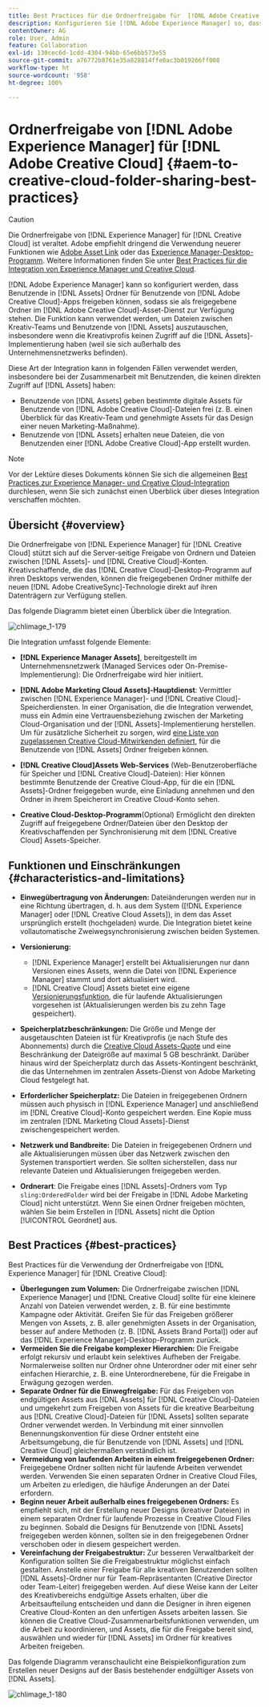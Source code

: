 ```yaml
---
title: Best Practices für die Ordnerfreigabe für  [!DNL Adobe Creative Cloud]
description: Konfigurieren Sie [!DNL Adobe Experience Manager] so, dass Benutzende in [!DNL Experience Manager Assets] Ordner mit Benutzenden von Adobe Creative Cloud austauschen können.
contentOwner: AG
role: User, Admin
feature: Collaboration
exl-id: 130cec6d-1cdd-4304-94bb-65e6bb573e55
source-git-commit: a76772b8761e35a828814ffe0ac3b019266ff008
workflow-type: ht
source-wordcount: '958'
ht-degree: 100%

---
```


# Ordnerfreigabe von [!DNL Adobe Experience Manager] für [!DNL Adobe Creative Cloud] {#aem-to-creative-cloud-folder-sharing-best-practices}

>[!CAUTION]
>
>Die Ordnerfreigabe von [!DNL Experience Manager] für [!DNL Creative Cloud] ist veraltet. Adobe empfiehlt dringend die Verwendung neuerer Funktionen wie [Adobe Asset Link](https://helpx.adobe.com/de/enterprise/admin-guide.html/enterprise/using/adobe-asset-link.ug.html) oder das [Experience Manager-Desktop-Programm](https://experienceleague.adobe.com/docs/experience-manager-desktop-app/using/using.html?lang=de). Weitere Informationen finden Sie unter [Best Practices für die Integration von Experience Manager und Creative Cloud](/help/assets/aem-cc-integration-best-practices.md).

[!DNL Adobe Experience Manager] kann so konfiguriert werden, dass Benutzende in [!DNL Assets] Ordner für Benutzende von [!DNL Adobe Creative Cloud]-Apps freigeben können, sodass sie als freigegebene Ordner im [!DNL Adobe Creative Cloud]-Asset-Dienst zur Verfügung stehen. Die Funktion kann verwendet werden, um Dateien zwischen Kreativ-Teams und Benutzende von [!DNL Assets] auszutauschen, insbesondere wenn die Kreativprofis keinen Zugriff auf die [!DNL Assets]-Implementierung haben (weil sie sich außerhalb des Unternehmensnetzwerks befinden).

Diese Art der Integration kann in folgenden Fällen verwendet werden, insbesondere bei der Zusammenarbeit mit Benutzenden, die keinen direkten Zugriff auf [!DNL Assets] haben:

* Benutzende von [!DNL Assets] geben bestimmte digitale Assets für Benutzende von [!DNL Adobe Creative Cloud]-Dateien frei (z. B. einen Überblick für das Kreativ-Team und genehmigte Assets für das Design einer neuen Marketing-Maßnahme).
* Benutzende von [!DNL Assets] erhalten neue Dateien, die von Benutzenden einer [!DNL Adobe Creative Cloud]-App erstellt wurden.

>[!NOTE]
>
>Vor der Lektüre dieses Dokuments können Sie sich die allgemeinen [Best Practices zur Experience Manager- und Creative Cloud-Integration](/help/assets/aem-cc-integration-best-practices.md) durchlesen, wenn Sie sich zunächst einen Überblick über dieses Integration verschaffen möchten.

## Übersicht {#overview}

Die Ordnerfreigabe von [!DNL Experience Manager] für [!DNL Creative Cloud] stützt sich auf die Server-seitige Freigabe von Ordnern und Dateien zwischen [!DNL Assets]- und [!DNL Creative Cloud]-Konten. Kreativschaffende, die das [!DNL Creative Cloud]-Desktop-Programm auf ihren Desktops verwenden, können die freigegebenen Ordner mithilfe der neuen [!DNL Adobe CreativeSync]-Technologie direkt auf ihren Datenträgern zur Verfügung stellen.

Das folgende Diagramm bietet einen Überblick über die Integration.

![chlimage_1-179](assets/chlimage_1-406.png)

Die Integration umfasst folgende Elemente:

* **[!DNL Experience Manager Assets]**, bereitgestellt im Unternehmensnetzwerk (Managed Services oder On-Premise-Implementierung): Die Ordnerfreigabe wird hier initiiert.
* **[!DNL Adobe Marketing Cloud Assets]-Hauptdienst**: Vermittler zwischen [!DNL Experience Manager]- und [!DNL Creative Cloud]-Speicherdiensten. In einer Organisation, die die Integration verwendet, muss ein Admin eine Vertrauensbeziehung zwischen der Marketing Cloud-Organisation und der [!DNL Assets]-Implementierung herstellen. Um für zusätzliche Sicherheit zu sorgen, wird [eine Liste von zugelassenen Creative Cloud-Mitwirkenden definiert](https://experienceleague.adobe.com/docs/core-services/interface/assets/t-admin-add-cc-user.html?lang=de), für die Benutzende von [!DNL Assets] Ordner freigeben können.

* **[!DNL Creative Cloud]Assets Web-Services** (Web-Benutzeroberfläche für Speicher und [!DNL Creative Cloud]-Dateien): Hier können bestimmte Benutzende der Creative Cloud-App, für die ein [!DNL Assets]-Ordner freigegeben wurde, eine Einladung annehmen und den Ordner in ihrem Speicherort im Creative Cloud-Konto sehen.
* **Creative Cloud-Desktop-Programm**(Optional) Ermöglicht den direkten Zugriff auf freigegebene Ordner/Dateien über den Desktop der Kreativschaffenden per Synchronisierung mit dem [!DNL Creative Cloud] Assets-Speicher.

## Funktionen und Einschränkungen {#characteristics-and-limitations}

* **Einwegübertragung von Änderungen:** Dateiänderungen werden nur in eine Richtung übertragen, d. h. aus dem System ([!DNL Experience Manager] oder [!DNL Creative Cloud Assets]), in dem das Asset ursprünglich erstellt (hochgeladen) wurde. Die Integration bietet keine vollautomatische Zweiwegsynchronisierung zwischen beiden Systemen.
* **Versionierung:**

   * [!DNL Experience Manager] erstellt bei Aktualisierungen nur dann Versionen eines Assets, wenn die Datei von [!DNL Experience Manager] stammt und dort aktualisiert wird.
   * [!DNL Creative Cloud] Assets bietet eine eigene [Versionierungsfunktion](https://helpx.adobe.com/de/creative-cloud/help/versioning-faq.html), die für laufende Aktualisierungen vorgesehen ist (Aktualisierungen werden bis zu zehn Tage gespeichert).

* **Speicherplatzbeschränkungen:** Die Größe und Menge der ausgetauschten Dateien ist für Kreativprofis (je nach Stufe des Abonnements) durch die [Creative Cloud Assets-Quote](https://helpx.adobe.com/de/creative-cloud/kb/file-storage-quota.html) und eine Beschränkung der Dateigröße auf maximal 5 GB beschränkt. Darüber hinaus wird der Speicherplatz durch das Assets-Kontingent beschränkt, die das Unternehmen im zentralen Assets-Dienst von Adobe Marketing Cloud festgelegt hat.

* **Erforderlicher Speicherplatz:** Die Dateien in freigegebenen Ordnern müssen auch physisch in [!DNL Experience Manager] und anschließend im [!DNL Creative Cloud]-Konto gespeichert werden. Eine Kopie muss im zentralen [!DNL Marketing Cloud Assets]-Dienst zwischengespeichert werden.
* **Netzwerk und Bandbreite:** Die Dateien in freigegebenen Ordnern und alle Aktualisierungen müssen über das Netzwerk zwischen den Systemen transportiert werden. Sie sollten sicherstellen, dass nur relevante Dateien und Aktualisierungen freigegeben werden.
* **Ordnerart**: Die Freigabe eines [!DNL Assets]-Ordners vom Typ `sling:OrderedFolder` wird bei der Freigabe in [!DNL Adobe Marketing Cloud] nicht unterstützt. Wenn Sie einen Ordner freigeben möchten, wählen Sie beim Erstellen in [!DNL Assets] nicht die Option [!UICONTROL Geordnet] aus.

## Best Practices {#best-practices}

Best Practices für die Verwendung der Ordnerfreigabe von [!DNL Experience Manager] für [!DNL Creative Cloud]:

* **Überlegungen zum Volumen:** Die Ordnerfreigabe zwischen [!DNL Experience Manager] und [!DNL Creative Cloud] sollte für eine kleinere Anzahl von Dateien verwendet werden, z. B. für eine bestimmte Kampagne oder Aktivität. Greifen Sie für das Freigeben größerer Mengen von Assets, z. B. aller genehmigten Assets in der Organisation, besser auf andere Methoden (z. B. [!DNL Assets Brand Portal]) oder auf das [!DNL Experience Manager]-Desktop-Programm zurück.
* **Vermeiden Sie die Freigabe komplexer Hierarchien:** Die Freigabe erfolgt rekursiv und erlaubt kein selektives Aufheben der Freigabe. Normalerweise sollten nur Ordner ohne Unterordner oder mit einer sehr einfachen Hierarchie, z. B. eine Unterordnerebene, für die Freigabe in Erwägung gezogen werden.
* **Separate Ordner für die Einwegfreigabe:** Für das Freigeben von endgültigen Assets aus [!DNL Assets] für [!DNL Creative Cloud]-Dateien und umgekehrt zum Freigeben von Assets für die kreative Bearbeitung aus [!DNL Creative Cloud]-Dateien für [!DNL Assets] sollten separate Ordner verwendet werden. In Verbindung mit einer sinnvollen Benennungskonvention für diese Ordner entsteht eine Arbeitsumgebung, die für Benutzende von [!DNL Assets] und [!DNL Creative Cloud] gleichermaßen verständlich ist.
* **Vermeidung von laufenden Arbeiten in einem freigegebenen Ordner:** Freigegebene Ordner sollten nicht für laufende Arbeiten verwendet werden. Verwenden Sie einen separaten Ordner in Creative Cloud Files, um Arbeiten zu erledigen, die häufige Änderungen an der Datei erfordern.
* **Beginn neuer Arbeit außerhalb eines freigegebenen Ordners:** Es empfiehlt sich, mit der Erstellung neuer Designs (kreativer Dateien) in einem separaten Ordner für laufende Prozesse in Creative Cloud Files zu beginnen. Sobald die Designs für Benutzende von [!DNL Assets] freigegeben werden können, sollten sie in den freigegebenen Ordner verschoben oder in diesem gespeichert werden.
* **Vereinfachung der Freigabestruktur:** Zur besseren Verwaltbarkeit der Konfiguration sollten Sie die Freigabestruktur möglichst einfach gestalten. Anstelle einer Freigabe für alle kreativen Benutzenden sollten [!DNL Assets]-Ordner nur für Team-Repräsentanten (Creative Director oder Team-Leiter) freigegeben werden. Auf diese Weise kann der Leiter des Kreativbereichs endgültige Assets erhalten, über die Arbeitsaufteilung entscheiden und dann die Designer in ihren eigenen Creative Cloud-Konten an den unfertigen Assets arbeiten lassen. Sie können die Creative Cloud-Zusammenarbeitsfunktionen verwenden, um die Arbeit zu koordinieren, und Assets, die für die Freigabe bereit sind, auswählen und wieder für [!DNL Assets] im Ordner für kreatives Arbeiten freigeben.

Das folgende Diagramm veranschaulicht eine Beispielkonfiguration zum Erstellen neuer Designs auf der Basis bestehender endgültiger Assets von [!DNL Assets].

![chlimage_1-180](assets/chlimage_1-407.png)
